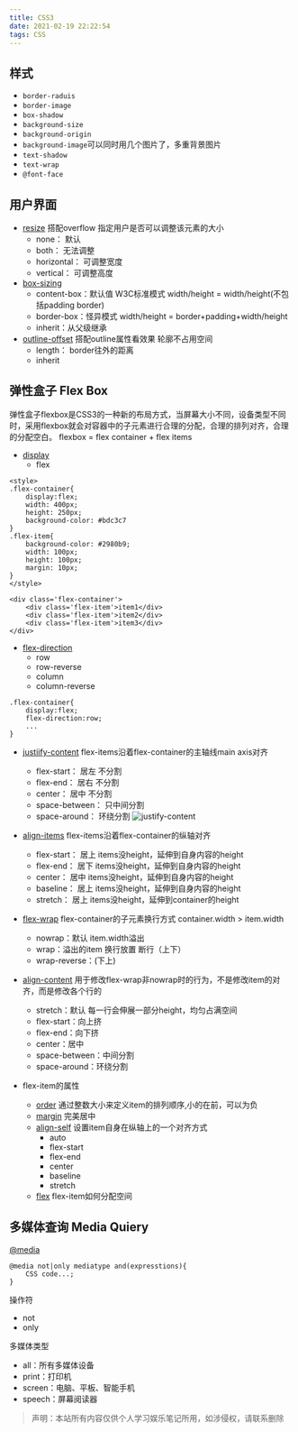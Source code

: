 ```yaml
---
title: CSS3
date: 2021-02-19 22:22:54
tags: CSS
---
```


## 样式
- `border-raduis`
- `border-image`
- `box-shadow`
- `background-size`
- `background-origin`
- `background-image`可以同时用几个图片了，多重背景图片
- `text-shadow`
- `text-wrap`
- `@font-face`

## 用户界面
- [resize](https://codepen.io/xtcacti/pen/RwoJvQv?editors=1100) 搭配overflow 指定用户是否可以调整该元素的大小
  - none： 默认
  - both： 无法调整
  - horizontal： 可调整宽度
  - vertical： 可调整高度
- [box-sizing](https://codepen.io/xtcacti/pen/XWNYGvw) 
  - content-box：默认值 W3C标准模式 width/height = width/height(不包括padding border)
  - border-box：怪异模式 width/height = border+padding+width/height
  - inherit：从父级继承
- [outline-offset](https://codepen.io/xtcacti/pen/MWbXRWL) 搭配outline属性看效果 轮廓不占用空间
  - length： border往外的距离
  - inherit

## 弹性盒子 Flex Box
弹性盒子flexbox是CSS3的一种新的布局方式，当屏幕大小不同，设备类型不同时，采用flexbox就会对容器中的子元素进行合理的分配，合理的排列对齐，合理的分配空白。
flexbox = flex container + flex items
- [display](https://codepen.io/xtcacti/pen/ZEBRGPv)
  - flex
```
<style>
.flex-container{
    display:flex;
    width: 400px;
    height: 250px;
    background-color: #bdc3c7
}
.flex-item{
    background-color: #2980b9;
    width: 100px;
    height: 100px;
    margin: 10px;
}
</style>

<div class='flex-container'>
    <div class='flex-item'>item1</div>
    <div class='flex-item'>item2</div>
    <div class='flex-item'>item3</div>
</div>
```

- [flex-direction](https://codepen.io/xtcacti/pen/gOLKpJa)
  - row
  - row-reverse  
  - column 
  - column-reverse
```
.flex-container{
    display:flex;
    flex-direction:row;
    ...
}
```
- [justiify-content](https://codepen.io/xtcacti/pen/rNWKOar) flex-items沿着flex-container的主轴线main axis对齐
  - flex-start：  居左 不分割
  - flex-end： 居右 不分割
  - center： 居中 不分割
  - space-between： 只中间分割
  - space-around： 环绕分割
![justify-content](https://www.runoob.com/wp-content/uploads/2016/04/2259AD60-BD56-4865-8E35-472CEABF88B2.jpg)

- [align-items](https://codepen.io/xtcacti/pen/YzpvyWP) flex-items沿着flex-container的纵轴对齐
  - flex-start： 居上 items没height，延伸到自身内容的height
  - flex-end： 居下 items没height，延伸到自身内容的height
  - center： 居中 items没height，延伸到自身内容的height
  - baseline： 居上 items没height，延伸到自身内容的height
  - stretch： 居上 items没height，延伸到container的height

- [flex-wrap](https://codepen.io/xtcacti/pen/jOVKWGo) flex-container的子元素换行方式 container.width > item.width
  - nowrap：默认 item.width溢出
  - wrap：溢出的item 换行放置 断行（上下）
  - wrap-reverse：(下上)

- [align-content](https://codepen.io/xtcacti/pen/eYBKJKJ) 用于修改flex-wrap非nowrap时的行为，不是修改item的对齐，而是修改各个行的
  - stretch：默认 每一行会伸展一部分height，均匀占满空间
  - flex-start：向上挤
  - flex-end：向下挤
  - center：居中
  - space-between：中间分割
  - space-around：环绕分割

- flex-item的属性
  - [order](https://codepen.io/xtcacti/pen/bGBKEyP) 通过整数大小来定义item的排列顺序,小的在前，可以为负 
  - [margin](https://codepen.io/xtcacti/pen/oNYyxzy) 完美居中
  - [align-self](https://codepen.io/xtcacti/pen/qBqKZqY) 设置item自身在纵轴上的一个对齐方式
    - auto
    - flex-start
    - flex-end
    - center
    - baseline
    - stretch
  - [flex](https://codepen.io/xtcacti/pen/xxRzVdW) flex-item如何分配空间



## 多媒体查询 Media Quiery
[@media](https://codepen.io/xtcacti/details/QWGxNXv)
```
@media not|only mediatype and(expresstions){
    CSS code...;
}
```
操作符
- not
- only

多媒体类型
- all：所有多媒体设备
- print：打印机
- screen：电脑、平板、智能手机
- speech：屏幕阅读器

> 声明：本站所有内容仅供个人学习娱乐笔记所用，如涉侵权，请联系删除